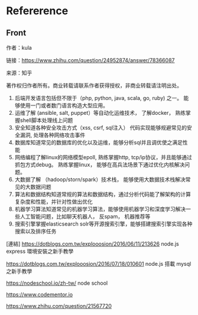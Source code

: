 # Refererence

## Front 

作者：kula

链接：https://www.zhihu.com/question/24952874/answer/78366087

来源：知乎

著作权归作者所有。商业转载请联系作者获得授权，非商业转载请注明出处。

1.  后端开发语言包括但不限于（php, python, java, scala, go, ruby) 之一。  能够使用一门或者数门语言构造大型应用。
2.  运维了解 (ansible, salt, puppet）等自动化运维技术， 了解docker， 熟练掌握shell脚本处理线上问题
3.  安全知道各种安全攻击方式（xss, csrf, sql注入） 代码实现能够规避常见的安全漏洞,  处理各种网络攻击事件
4.  数据库知道常见的数据库的优化以及运维，能够分析sql并且调优使之满足性能
5.  网络编程了解linux的网络模型epoll, 熟练掌握http, tcp/ip协议，并且能够通过抓包方式debug。  熟练掌握linux， 能够在高兵法场景下通过优化内核解决问题。
6.  大数据了解 （hadoop/storn/spark）技术栈， 能够使用大数据技术栈解决常见的大数据问题
7. 算法和数据结构知道常规的算法和数据结构，通过分析代码能了解架构的计算复杂度和性能，并针对性做出优化
8. 机器学习算法知道常见的机器学习算法，能够使用机器学习和深度学习解决一些人工智能问题，比如聊天机器人， 反spam，  机器推荐等
9.  搜索引擎掌握elasticsearch solr等开源搜索引擎，能够搭建搜索引擎实现各种搜索以及排序任务



[連結] https://dotblogs.com.tw/explooosion/2016/06/11/213626
node.js express 環境安裝之新手教學

https://dotblogs.com.tw/explooosion/2016/07/18/010601
node.js 搭載 mysql 之新手教學

https://nodeschool.io/zh-tw/
node school

https://www.codementor.io

https://www.zhihu.com/question/21567720
